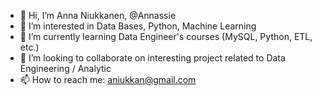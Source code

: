 - 👋 Hi, I’m Anna Niukkanen, @Annassie
- 👀 I’m interested in Data Bases, Python, Machine Learning
- 🌱 I’m currently learning Data Engineer's courses (MySQL, Python, ETL, etc.)
- 💞️ I’m looking to collaborate on interesting project related to Data Engineering / Analytic
- 📫 How to reach me: aniukkan@gmail.com

<!---
Annassie/Annassie is a ✨ special ✨ repository because its `README.md` (this file) appears on your GitHub profile.
You can click the Preview link to take a look at your changes.
--->
